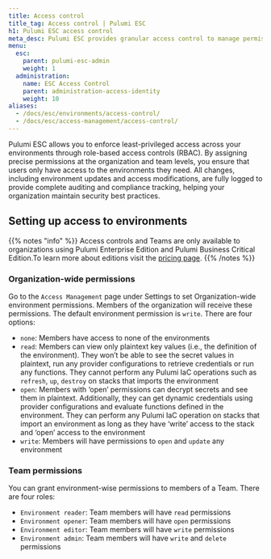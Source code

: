 ```yaml
---
title: Access control
title_tag: Access control | Pulumi ESC
h1: Pulumi ESC access control
meta_desc: Pulumi ESC provides granular access control to manage permissions with roles like reader, opener, and editor.
menu:
  esc:
    parent: pulumi-esc-admin
    weight: 1
  administration:
    name: ESC Access Control
    parent: administration-access-identity
    weight: 10
aliases:
  - /docs/esc/environments/access-control/
  - /docs/esc/access-management/access-control/
---
```


Pulumi ESC allows you to enforce least-privileged access across your environments through role-based access controls (RBAC). By assigning precise permissions at the organization and team levels, you ensure that users only have access to the environments they need. All changes, including environment updates and access modifications, are fully logged to provide complete auditing and compliance tracking, helping your organization maintain security best practices.

## Setting up access to environments

{{% notes "info" %}}
Access controls and Teams are only available to organizations using Pulumi Enterprise Edition and Pulumi Business Critical Edition.To learn more about editions visit the [pricing page](/pricing/).
{{% /notes %}}

### Organization-wide permissions

Go to the `Access Management` page under Settings to set Organization-wide environment permissions. Members of the organization will receive these permissions. The default environment permission is `write`. There are four options:

* `none`: Members have access to none of the environments
* `read`: Members can view only plaintext key values (i.e., the definition of the environment). They won’t be able to see the secret values in plaintext, run any provider configurations to retrieve credentials or run any functions. They cannot perform any Pulumi IaC operations such as `refresh`, `up`, `destroy` on stacks that imports the environment
* `open`: Members with ‘open’ permissions can decrypt secrets and see them in plaintext. Additionally, they can get dynamic credentials using provider configurations and evaluate functions defined in the environment. They can perform any Pulumi IaC operation on stacks that import an environment as long as they have ‘write’ access to the stack and ‘open’ access to the environment
* `write`: Members will have permissions to `open` and `update` any environment

### Team permissions

You can grant environment-wise permissions to members of a Team. There are four roles:

* `Environment reader`: Team members will have `read` permissions
* `Environment opener`: Team members will have `open` permissions
* `Environment editor`: Team members will have `write` permissions
* `Environment admin`: Team members will have `write` and `delete` permissions
